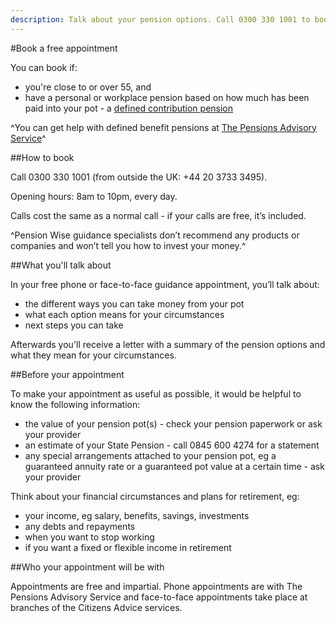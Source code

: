 ```yaml
---
description: Talk about your pension options. Call 0300 330 1001 to book now.
---
```

#Book a free appointment

You can book if:

 - you're close to or over 55, and
 - have a personal or workplace pension based on how much has been paid into your pot - a [defined contribution pension](https://www.pensionwise.gov.uk/pension-types)

^You can get help with defined benefit pensions at [The Pensions Advisory Service](http://www.pensionsadvisoryservice.org.uk)^

##How to book

Call 0300 330 1001 (from outside the UK: +44 20 3733 3495).

Opening hours: 8am to 10pm, every day.

Calls cost the same as a normal call - if your calls are free, it’s included. 

^Pension Wise guidance specialists don’t recommend any products or companies and won’t tell you how to invest your money.^

##What you'll talk about

In your free phone or face-to-face guidance appointment, you’ll talk about:

- the different ways you can take money from your pot
- what each option means for your circumstances
- next steps you can take 

Afterwards you'll receive a letter with a summary of the pension options and what they mean for your circumstances.

##Before your appointment

To make your appointment as useful as possible, it would be helpful to know the following information:

- the value of your pension pot(s) - check your pension paperwork or ask your provider 
- an estimate of your State Pension - call 0845 600 4274 for a statement
- any special arrangements attached to your pension pot, eg a guaranteed annuity rate or a guaranteed pot value at a certain time - ask your provider

Think about your financial circumstances and plans for retirement, eg:

- your income, eg salary, benefits, savings, investments 
- any debts and repayments
- when you want to stop working
- if you want a fixed or flexible income in retirement 

##Who your appointment will be with

Appointments are free and impartial. Phone appointments are with The Pensions Advisory Service and face-to-face appointments take place at branches of the Citizens Advice services.
